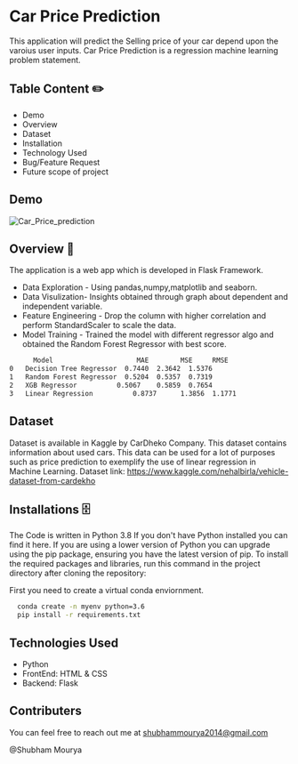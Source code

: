 
# Car Price Prediction

This application will predict the Selling price of your car depend upon the varoius user inputs.
Car Price Prediction is a regression machine learning problem statement. 

## Table Content ✏️
* Demo
* Overview
* Dataset
* Installation
* Technology Used
* Bug/Feature Request
* Future scope of project
## Demo
![Car_Price_prediction](https://user-images.githubusercontent.com/47842305/141054996-13d86889-c352-450c-912b-580ad9654afe.gif)



## Overview  📜
The application is a web app which is developed in Flask Framework.

* Data Exploration - Using pandas,numpy,matplotlib and seaborn.
* Data Visulization- Insights obtained through graph about dependent and independent variable.
* Feature Engineering - Drop the column with higher correlation and perform StandardScaler to scale the data.
* Model Training - Trained the model with different regressor algo and obtained the Random Forest Regressor with best score.

```bash
      Model	                    MAE	       MSE	   RMSE
0	Decision Tree Regressor	 0.7440	 2.3642  1.5376
1	Random Forest Regressor	 0.5204	 0.5357  0.7319
2	XGB Regressor	       0.5067	 0.5859  0.7654
3	Linear Regression	       0.8737      1.3856  1.1771
```
## Dataset  
Dataset is available in Kaggle by CarDheko Company.
This dataset contains information about used cars.
This data can be used for a lot of purposes such as price prediction to exemplify the use of linear regression in Machine Learning.
Dataset link: https://www.kaggle.com/nehalbirla/vehicle-dataset-from-cardekho
## Installations  🗄️
The Code is written in Python 3.8 If you don't have Python installed you can find it here. If you are using a lower version of Python you can upgrade using the pip package, ensuring you have the latest version of pip. To install the required packages and libraries, run this command in the project directory after cloning the repository:


First you need to create a virtual conda enviornment.

```bash
  conda create -n myenv python=3.6
  pip install -r requirements.txt
```
## Technologies Used

* Python
* FrontEnd: HTML & CSS
* Backend: Flask 

## Contributers
You can feel free to reach out me at shubhammourya2014@gmail.com

@Shubham Mourya
